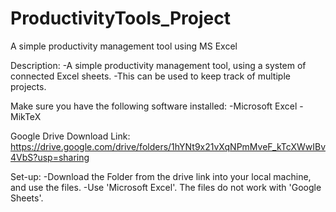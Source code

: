 # ProductivityTools_Project
A simple productivity management tool using MS Excel

Description:
-A simple productivity management tool, using a system of connected Excel sheets.
-This can be used to keep track of multiple projects.

Make sure you have the following software installed:
-Microsoft Excel
-MikTeX

Google Drive Download Link:
https://drive.google.com/drive/folders/1hYNt9x21vXqNPmMveF_kTcXWwIBv4VbS?usp=sharing

Set-up:
-Download the Folder from the drive link into your local machine, and use the files.
-Use 'Microsoft Excel'. The files do not work with 'Google Sheets'.
